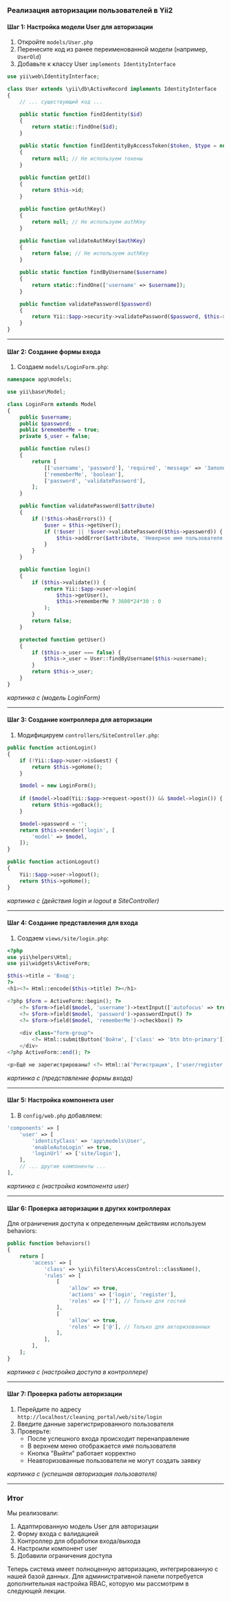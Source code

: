 ### Реализация авторизации пользователей в Yii2


#### Шаг 1: Настройка модели User для авторизации

1. Откройте `models/User.php`
2. Перенесите код из ранее переименованной модели (например, `UserOld`)
3. Добавьте к классу User `implements IdentityInterface`

```php
use yii\web\IdentityInterface;

class User extends \yii\db\ActiveRecord implements IdentityInterface
{
    // ... существующий код ...

    public static function findIdentity($id)
    {
        return static::findOne($id);
    }

    public static function findIdentityByAccessToken($token, $type = null)
    {
        return null; // Не используем токены
    }

    public function getId()
    {
        return $this->id;
    }

    public function getAuthKey()
    {
        return null; // Не используем authKey
    }

    public function validateAuthKey($authKey)
    {
        return false; // Не используем authKey
    }

    public static function findByUsername($username)
    {
        return static::findOne(['username' => $username]);
    }

    public function validatePassword($password)
    {
        return Yii::$app->security->validatePassword($password, $this->password);
    }
}
```


---


#### Шаг 2: Создание формы входа

1. Создаем `models/LoginForm.php`:

```php
namespace app\models;

use yii\base\Model;

class LoginForm extends Model
{
    public $username;
    public $password;
    public $rememberMe = true;
    private $_user = false;

    public function rules()
    {
        return [
            [['username', 'password'], 'required', 'message' => 'Заполните поле'],
            ['rememberMe', 'boolean'],
            ['password', 'validatePassword'],
        ];
    }

    public function validatePassword($attribute)
    {
        if (!$this->hasErrors()) {
            $user = $this->getUser();
            if (!$user || !$user->validatePassword($this->password)) {
                $this->addError($attribute, 'Неверное имя пользователя или пароль.');
            }
        }
    }

    public function login()
    {
        if ($this->validate()) {
            return Yii::$app->user->login(
                $this->getUser(),
                $this->rememberMe ? 3600*24*30 : 0
            );
        }
        return false;
    }

    protected function getUser()
    {
        if ($this->_user === false) {
            $this->_user = User::findByUsername($this->username);
        }
        return $this->_user;
    }
}
```

*картинка с (модель LoginForm)*

---

#### Шаг 3: Создание контроллера для авторизации

1. Модифицируем `controllers/SiteController.php`:

```php
public function actionLogin()
{
    if (!Yii::$app->user->isGuest) {
        return $this->goHome();
    }

    $model = new LoginForm();
    
    if ($model->load(Yii::$app->request->post()) && $model->login()) {
        return $this->goBack();
    }

    $model->password = '';
    return $this->render('login', [
        'model' => $model,
    ]);
}

public function actionLogout()
{
    Yii::$app->user->logout();
    return $this->goHome();
}
```

*картинка с (действия login и logout в SiteController)*

---

#### Шаг 4: Создание представления для входа

1. Создаем `views/site/login.php`:

```php
<?php
use yii\helpers\Html;
use yii\widgets\ActiveForm;

$this->title = 'Вход';
?>
<h1><?= Html::encode($this->title) ?></h1>

<?php $form = ActiveForm::begin(); ?>
    <?= $form->field($model, 'username')->textInput(['autofocus' => true]) ?>
    <?= $form->field($model, 'password')->passwordInput() ?>
    <?= $form->field($model, 'rememberMe')->checkbox() ?>
    
    <div class="form-group">
        <?= Html::submitButton('Войти', ['class' => 'btn btn-primary']) ?>
    </div>
<?php ActiveForm::end(); ?>

<p>Ещё не зарегистрированы? <?= Html::a('Регистрация', ['user/register']) ?></p>
```

*картинка с (представление формы входа)*

---

#### Шаг 5: Настройка компонента user

1. В `config/web.php` добавляем:

```php
'components' => [
    'user' => [
        'identityClass' => 'app\models\User',
        'enableAutoLogin' => true,
        'loginUrl' => ['site/login'],
    ],
    // ... другие компоненты ...
],
```

*картинка с (настройка компонента user)*

---

#### Шаг 6: Проверка авторизации в других контроллерах

Для ограничения доступа к определенным действиям используем behaviors:

```php
public function behaviors()
{
    return [
        'access' => [
            'class' => \yii\filters\AccessControl::className(),
            'rules' => [
                [
                    'allow' => true,
                    'actions' => ['login', 'register'],
                    'roles' => ['?'], // Только для гостей
                ],
                [
                    'allow' => true,
                    'roles' => ['@'], // Только для авторизованных
                ],
            ],
        ],
    ];
}
```

*картинка с (настройка доступа в контроллере)*

---

#### Шаг 7: Проверка работы авторизации

1. Перейдите по адресу `http://localhost/cleaning_portal/web/site/login`
2. Введите данные зарегистрированного пользователя
3. Проверьте:
   - После успешного входа происходит перенаправление
   - В верхнем меню отображается имя пользователя
   - Кнопка "Выйти" работает корректно
   - Неавторизованные пользователи не могут создать заявку

*картинка с (успешная авторизация пользователя)*

---

### Итог

Мы реализовали:
1. Адаптированную модель User для авторизации
2. Форму входа с валидацией
3. Контроллер для обработки входа/выхода
4. Настроили компонент user
5. Добавили ограничения доступа

Теперь система имеет полноценную авторизацию, интегрированную с нашей базой данных. Для административной панели потребуется дополнительная настройка RBAC, которую мы рассмотрим в следующей лекции.

